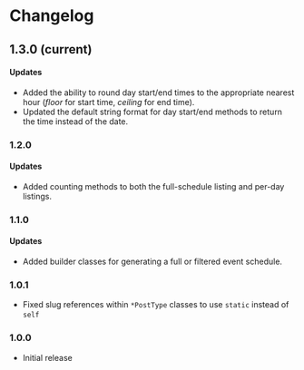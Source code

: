 # Changelog

## 1.3.0 (current)
#### Updates
- Added the ability to round day start/end times to the appropriate nearest hour (_floor_ for start time, _ceiling_ for end time).
- Updated the default string format for day start/end methods to return the time instead of the date.

### 1.2.0
#### Updates
- Added counting methods to both the full-schedule listing and per-day listings.

### 1.1.0
#### Updates
- Added builder classes for generating a full or filtered event schedule.

### 1.0.1
- Fixed slug references within `*PostType` classes to use `static` instead of `self`

### 1.0.0
- Initial release

